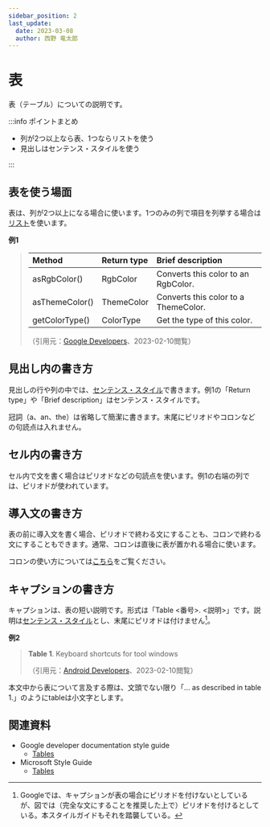 ```yaml
---
sidebar_position: 2
last_update:
  date: 2023-03-08
  author: 西野 竜太郎
---
```


# 表

表（テーブル）についての説明です。


:::info ポイントまとめ

- 列が2つ以上なら表、1つならリストを使う
- 見出しはセンテンス・スタイルを使う

:::

## 表を使う場面

表は、列が2つ以上になる場合に使います。1つのみの列で項目を列挙する場合は[リスト](lists.md)を使います。

**例1**

> |Method|Return type|Brief description|
> |:-|:-|:-|
> |asRgbColor()|RgbColor|Converts this color to an RgbColor.|
> |asThemeColor()|ThemeColor|Converts this color to a ThemeColor.|
> |getColorType()|ColorType|Get the type of this color.|
> 
> （引用元：[Google Developers](https://developers.google.com/apps-script/reference/spreadsheet/color)、2023-02-10閲覧）

## 見出し内の書き方

見出しの行や列の中では、[センテンス・スタイル](titles-headings.md#センテンス・スタイル)で書きます。例1の「Return type」や「Brief description」はセンテンス・スタイルです。

冠詞（a、an、the）は省略して簡潔に書きます。末尾にピリオドやコロンなどの句読点は入れません。

## セル内の書き方

セル内で文を書く場合はピリオドなどの句読点を使います。例1の右端の列では、ピリオドが使われています。

## 導入文の書き方

表の前に導入文を書く場合、ピリオドで終わる文にすることも、コロンで終わる文にすることもできます。通常、コロンは直後に表が置かれる場合に使います。

コロンの使い方については[こちら](../punctuation-symbol/colons.md)をご覧ください。

## キャプションの書き方

キャプションは、表の短い説明です。形式は「Table <番号>. <説明>」です。説明は[センテンス・スタイル](titles-headings.md#センテンス・スタイル)とし、末尾にピリオドは付けません[^1]。

**例2**

> **Table 1**. Keyboard shortcuts for tool windows 
> 
> （引用元：[Android Developers](https://developer.android.com/studio/intro)、2023-02-10閲覧）

本文中から表について言及する際は、文頭でない限り「... as described in table 1.」のようにtableは小文字とします。

[^1]: Googleでは、キャプションが表の場合にピリオドを付けないとしているが、図では（完全な文にすることを推奨した上で）ピリオドを付けるとしている。本スタイルガイドもそれを踏襲している。

## 関連資料

- Google developer documentation style guide
    - [Tables](https://developers.google.com/style/tables)
- Microsoft Style Guide
    - [Tables](https://learn.microsoft.com/en-us/style-guide/scannable-content/tables)
